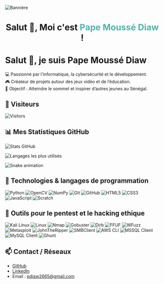 ![Bannière](https://miro.medium.com/v2/resize:fit:1400/format:webp/1*vlLxjZ8OvzTYm6pPEOa1-g.png)

<h1 align="center">
  Salut 👋, Moi c'est <span style="color:#4DB6AC;">Pape Moussé Diaw</span> !
</h1>

# Salut 👋, je suis Pape Moussé Diaw

💻 Passionné par l'informatique, la cybersécurité et le développement.  
🎮 Créateur de projets autour des jeux vidéo et de l’éducation.  
🚀 Objectif : Atteindre le sommet et inspirer d’autres jeunes au Sénégal.

##  👀 Visiteurs
![Visitors](https://komarev.com/ghpvc/?username=diawpape1912&color=blue)

## 📊 Mes Statistiques GitHub

![Stats GitHub](https://github-readme-stats.vercel.app/api?username=diawpape1912&show_icons=true&theme=tokyonight&count_private=true)

![Langages les plus utilisés](https://github-readme-stats.vercel.app/api/top-langs/?username=diawpape1912&layout=compact&theme=tokyonight)

![Snake animation](https://github.com/diawpape1912/diawpape1912/blob/output/github-contribution-grid-snake.svg)

## 🚀 Technologies & langages de programmation

![Python](https://img.shields.io/badge/Python-3.13-blue?logo=python&logoColor=white)
![OpenCV](https://img.shields.io/badge/OpenCV-Computer%20Vision-green?logo=opencv&logoColor=white)
![NumPy](https://img.shields.io/badge/NumPy-Scientific%20Computing-orange?logo=numpy&logoColor=white)
![Git](https://img.shields.io/badge/Git-Version%20Control-F05032?logo=git&logoColor=white)
![GitHub](https://img.shields.io/badge/GitHub-Profile-black?logo=github&logoColor=white)
![HTML5](https://img.shields.io/badge/HTML5-Web-orange?logo=html5&logoColor=white)
![CSS3](https://img.shields.io/badge/CSS3-Design-blue?logo=css3&logoColor=white)
![JavaScript](https://img.shields.io/badge/JavaScript-ES6-yellow?logo=javascript&logoColor=black)
![Scratch](https://img.shields.io/badge/Scratch-Programming-orange?logo=scratch&logoColor=white)

## 🔐 Outils pour le pentest et le hacking ethique

![Kali Linux](https://img.shields.io/badge/Kali%20Linux-Pentest-blue?logo=kalilinux&logoColor=white)
![Linux](https://img.shields.io/badge/Linux-Kali%20Linux-purple?logo=linux&logoColor=white)
![Nmap](https://img.shields.io/badge/Nmap-Network%20Scanning-red?logo=nmap&logoColor=white)
![Gobuster](https://img.shields.io/badge/Gobuster-Directory%20Bruteforce-orange)
![Dirb](https://img.shields.io/badge/Dirb-Directory%20Scanner-yellow)
![FFUF](https://img.shields.io/badge/FFUF-Fuzzing-blue)
![WFuzz](https://img.shields.io/badge/WFuzz-Web%20Fuzzing-purple)
![Metasploit](https://img.shields.io/badge/Metasploit-Framework-red?logo=metasploit&logoColor=white)
![JohnTheRipper](https://img.shields.io/badge/JohnTheRipper-Password%20Cracking-black)
![SMBClient](https://img.shields.io/badge/SMBClient-File%20Sharing-lightgrey)
![AWS CLI](https://img.shields.io/badge/AWS-Cloud%20Security-232F3E?logo=amazon-aws&logoColor=white)
![MSSQL Client](https://img.shields.io/badge/MSSQL-Database%20Testing-CC2927?logo=microsoftsqlserver&logoColor=white)
![MySQL Client](https://img.shields.io/badge/MySQL-Database%20Testing-4479A1?logo=mysql&logoColor=white)
![Ghunt](https://img.shields.io/badge/GHunt-OSINT-lightblue)

## 📫 Contact / Réseaux

- [GitHub](https://github.com/diawpape1912)
- [LinkedIn](www.linkedin.com/in/pape-diaw-b76964320)
- Email : pdiaw2665@gmail.com

